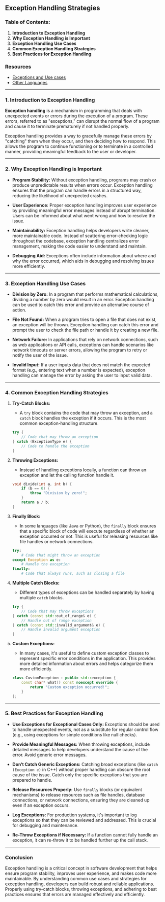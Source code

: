 ## Exception Handling Strategies

### Table of Contents:
1. **Introduction to Exception Handling**
2. **Why Exception Handling is Important**
3. **Exception Handling Use Cases**
4. **Common Exception Handling Strategies**
5. **Best Practices for Exception Handling**


### Resources
- [Exceptions and Use cases](./ExceptionUsecase.md)
- [Other Languages](./Others.md`)
---

### 1. Introduction to Exception Handling

**Exception handling** is a mechanism in programming that deals with unexpected events or errors during the execution of a program. These errors, referred to as "exceptions," can disrupt the normal flow of a program and cause it to terminate prematurely if not handled properly.

Exception handling provides a way to gracefully manage these errors by "catching" them when they occur, and then deciding how to respond. This allows the program to continue functioning or to terminate in a controlled manner, providing meaningful feedback to the user or developer.

---

### 2. Why Exception Handling is Important

- **Program Stability:** Without exception handling, programs may crash or produce unpredictable results when errors occur. Exception handling ensures that the program can handle errors in a structured way, reducing the likelihood of unexpected crashes.
  
- **User Experience:** Proper exception handling improves user experience by providing meaningful error messages instead of abrupt termination. Users can be informed about what went wrong and how to resolve the issue.
  
- **Maintainability:** Exception handling helps developers write cleaner, more maintainable code. Instead of scattering error-checking logic throughout the codebase, exception handling centralizes error management, making the code easier to understand and maintain.
  
- **Debugging Aid:** Exceptions often include information about where and why the error occurred, which aids in debugging and resolving issues more efficiently.

---

### 3. Exception Handling Use Cases

- **Division by Zero:** In a program that performs mathematical calculations, dividing a number by zero would result in an error. Exception handling can be used to catch this error and provide an alternative course of action.
  
- **File Not Found:** When a program tries to open a file that does not exist, an exception will be thrown. Exception handling can catch this error and prompt the user to check the file path or handle it by creating a new file.
  
- **Network Failure:** In applications that rely on network connections, such as web applications or API calls, exceptions can handle scenarios like network timeouts or server errors, allowing the program to retry or notify the user of the issue.
  
- **Invalid Input:** If a user inputs data that does not match the expected format (e.g., entering text when a number is expected), exception handling can manage the error by asking the user to input valid data.

---

### 4. Common Exception Handling Strategies

1. **Try-Catch Blocks:**
   - A `try` block contains the code that may throw an exception, and a `catch` block handles the exception if it occurs. This is the most common exception-handling structure.
   ```cpp
   try {
       // Code that may throw an exception
   } catch (ExceptionType e) {
       // Code to handle the exception
   }
   ```

2. **Throwing Exceptions:**
   - Instead of handling exceptions locally, a function can throw an exception and let the calling function handle it.
   ```cpp
   void divide(int a, int b) {
       if (b == 0) {
           throw "Division by zero!";
       }
       return a / b;
   }
   ```

3. **Finally Block:**
   - In some languages (like Java or Python), the `finally` block ensures that a specific block of code will execute regardless of whether an exception occurred or not. This is useful for releasing resources like file handles or network connections.
   ```python
   try:
       # Code that might throw an exception
   except Exception as e:
       # Handle the exception
   finally:
       # Code that always runs, such as closing a file
   ```

4. **Multiple Catch Blocks:**
   - Different types of exceptions can be handled separately by having multiple `catch` blocks.
   ```cpp
   try {
       // Code that may throw exceptions
   } catch (const std::out_of_range& e) {
       // Handle out of range exception
   } catch (const std::invalid_argument& e) {
       // Handle invalid argument exception
   }
   ```

5. **Custom Exceptions:**
   - In many cases, it's useful to define custom exception classes to represent specific error conditions in the application. This provides more detailed information about errors and helps categorize them more efficiently.
   ```cpp
   class CustomException : public std::exception {
       const char* what() const noexcept override {
           return "Custom exception occurred!";
       }
   };
   ```

---

### 5. Best Practices for Exception Handling

- **Use Exceptions for Exceptional Cases Only:** Exceptions should be used to handle unexpected events, not as a substitute for regular control flow (e.g., using exceptions for simple conditions like null checks).
  
- **Provide Meaningful Messages:** When throwing exceptions, include detailed messages to help developers understand the cause of the error. Avoid generic error messages.
  
- **Don’t Catch Generic Exceptions:** Catching broad exceptions (like `catch (Exception e)` in C++) without proper handling can obscure the root cause of the issue. Catch only the specific exceptions that you are prepared to handle.
  
- **Release Resources Properly:** Use `finally` blocks (or equivalent mechanisms) to release resources such as file handles, database connections, or network connections, ensuring they are cleaned up even if an exception occurs.

- **Log Exceptions:** For production systems, it's important to log exceptions so that they can be reviewed and addressed. This is crucial for debugging and maintenance.

- **Re-Throw Exceptions if Necessary:** If a function cannot fully handle an exception, it can re-throw it to be handled further up the call stack.

---

### Conclusion

Exception handling is a critical concept in software development that helps ensure program stability, improves user experience, and makes code more maintainable. By understanding common use cases and strategies for exception handling, developers can build robust and reliable applications. Properly using try-catch blocks, throwing exceptions, and adhering to best practices ensures that errors are managed effectively and efficiently.